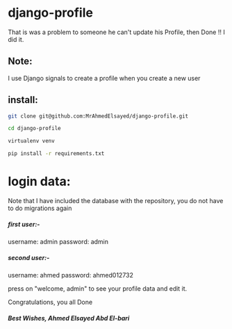 # django-profile
 That is was a problem to someone he can't update his Profile, then Done !! I did it.

##  Note: 
I use Django signals to create a profile when you create a new user

##  install: 

```sh
git clone git@github.com:MrAhmedElsayed/django-profile.git

cd django-profile

virtualenv venv

pip install -r requirements.txt
```

# login data:
Note that I have included the database with the repository, you do not have to do migrations again
##### first user:-
username: admin
password: admin

##### second user:-
username: ahmed
password: ahmed012732


press on "welcome, admin" to see your profile data and edit it.

Congratulations, you all Done
##### Best Wishes, Ahmed Elsayed Abd El-bari
